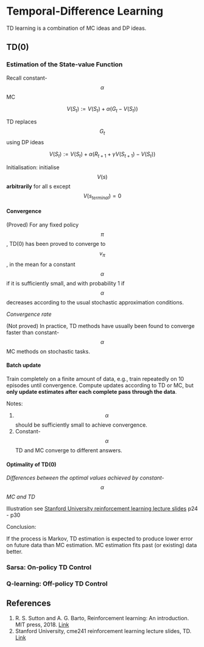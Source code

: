 # Temporal-Difference Learning

TD learning is a combination of MC ideas and DP ideas.

## TD\(0\)

### Estimation of the State-value Function

Recall constant-$$\alpha$$ MC

$$ V(S_t) := V(S_t) + \alpha(G_t - V(S_t))$$

TD replaces $$G_t$$ using DP ideas

$$ V(S_t) := V(S_t) + \alpha (R_{t+1} + \gamma V(S_{t+1}) - V(S_t))$$

Initialisation: initialise $$V(s)$$ **arbitrarily** for all s except $$V(s_{terminal})=0$$

#### Convergence

\(Proved\) For any fixed policy $$\pi$$, TD\(0\) has been proved to converge to $$v_\pi$$, in the mean for a constant $$\alpha$$ if it is sufficiently small, and with probability 1 if $$\alpha$$ decreases according to the usual stochastic approximation conditions.

_Convergence rate_

\(Not proved\) In practice, TD methods have usually been found to converge faster than constant-$$\alpha$$ MC methods on stochastic tasks.

#### Batch update

Train completely on a finite amount of data, e.g., train repeatedly on 10 episodes until convergence. Compute updates according to TD or MC, but **only update estimates after each complete pass through the data**.

Notes:

1. $$\alpha$$ should be sufficiently small to achieve convergence.
2. Constant-$$\alpha$$ TD and MC converge to different answers.

#### Optimality of TD\(0\)

_Differences between the optimal values achieved by constant-_$$\alpha$$ _MC and TD_

Illustration see [Stanford University reinforcement learning lecture slides](http://web.stanford.edu/class/cme241/lecture_slides/rich_sutton_slides/11-12-TD.pdf) p24 - p30

Conclusion:

If the process is Markov, TD estimation is expected to produce lower error on future data than MC estimation. MC estimation fits past \(or existing\) data better.

### Sarsa: On-policy TD Control

### Q-learning: Off-policy TD Control



## References

1. R. S. Sutton and A. G. Barto, Reinforcement learning: An introduction. MIT press, 2018. [Link](https://mitpress.mit.edu/books/reinforcement-learning-second-edition)
2. Stanford University, cme241 reinforcement learning lecture slides, TD. [Link](http://web.stanford.edu/class/cme241/lecture_slides/rich_sutton_slides/11-12-TD.pdf)


